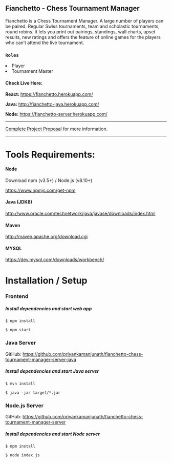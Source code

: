 ## Fianchetto - Chess Tournament Manager

Fianchetto is a Chess Tournament Manager. A large number of players can be paired. Regular Swiss tournaments, team and scholastic tournaments, round robins. It lets you print out pairings, standings, wall charts, upset results, new ratings and offers the feature of online games for the players who can’t attend the live tournament.

### `Roles`
<li> Player
<li> Tournament Master

<br/>

#### Check Live Here:
 
<b> React: </b>https://fianchetto.herokuapp.com/

<b>Java: </b>http://fianchetto-java.herokuapp.com/

<b>Node: </b>https://fianchetto-server.herokuapp.com/

<hr/>

[Complete Project Proposal](https://docs.google.com/document/d/1CGllshQlY93K2uPVRtmZDx5Tv7qODEGDOBWvUWjVOVw/edit?usp=sharing) for more information.

<hr/>

# Tools Requirements:
#### Node
Download npm (v3.5+) / Node.js (v8.10+)

https://www.npmjs.com/get-npm

#### Java (JDK8)
http://www.oracle.com/technetwork/java/javase/downloads/index.html

#### Maven
http://maven.apache.org/download.cgi

#### MYSQL
https://dev.mysql.com/downloads/workbench/

# Installation / Setup

### Frontend

##### Install dependencies and start web app

```
$ npm install

$ npm start
```

### Java Server

GitHub: https://github.com/priyankamanjunath/fianchetto-chess-tournament-manager-server-java

##### Install dependencies and start Java server
```
$ mvn install

$ java -jar target/*.jar
```

### Node.js Server

GitHub: https://github.com/priyankamanjunath/fianchetto-chess-tournament-manager-server
##### Install dependencies and start Node server
```
$ npm install

$ node index.js
```
